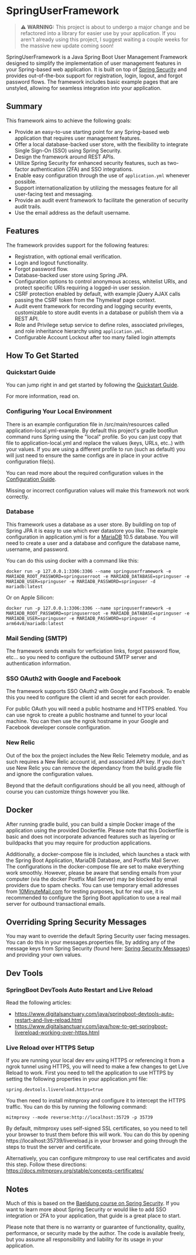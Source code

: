 # SpringUserFramework


> ⚠️ **WARNING:** This project is about to undergo a major change and be refactored into a library for easier use by your application. If you aren't already using this project, I suggest waiting a couple weeks for the massive new update coming soon!



SpringUserFramework is a Java Spring Boot User Management Framework designed to simplify the implementation of user management features in your Spring-based web application. It is built on top of [Spring Security](https://spring.io/projects/spring-security) and provides out-of-the-box support for registration, login, logout, and forgot password flows. The framework includes basic example pages that are unstyled, allowing for seamless integration into your application.

## Summary

This framework aims to achieve the following goals:
- Provide an easy-to-use starting point for any Spring-based web application that requires user management features.
- Offer a local database-backed user store, with the flexibility to integrate Single Sign-On (SSO) using Spring Security.
- Design the framework around REST APIs.
- Utilize Spring Security for enhanced security features, such as two-factor authentication (2FA) and SSO integrations.
- Enable easy configuration through the use of `application.yml` whenever possible.
- Support internationalization by utilizing the messages feature for all user-facing text and messaging.
- Provide an audit event framework to facilitate the generation of security audit trails.
- Use the email address as the default username.

## Features

The framework provides support for the following features:
- Registration, with optional email verification.
- Login and logout functionality.
- Forgot password flow.
- Database-backed user store using Spring JPA.
- Configuration options to control anonymous access, whitelist URIs, and protect specific URIs requiring a logged-in user session.
- CSRF protection enabled by default, with example jQuery AJAX calls passing the CSRF token from the Thymeleaf page context.
- Audit event framework for recording and logging security events, customizable to store audit events in a database or publish them via a REST API.
- Role and Privilege setup service to define roles, associated privileges, and role inheritance hierarchy using `application.yml`.
- Configurable Account Lockout after too many failed login attempts



## How To Get Started

### Quickstart Guide
You can jump right in and get started by following the [Quickstart Guide](QUICKSTART.md).

For more information, read on.

### Configuring Your Local Environment
There is an example configuration file in /src/main/resources called application-local.yml-example.  By default this project's gradle bootRun command runs Spring using the "local" profile.  So you can just copy that file to application-local.yml and replace the values (keys, URLs, etc..) with your values.  If you are using a different profile to run (such as default) you will just need to ensure the same configs are in place in your active configuration file(s).

You can read more about the required configuration values in the [Configuration Guide](CONFIG.md).

Missing or incorrect configuration values will make this framework not work correctly.

### Database
This framework uses a database as a user store. By buildling on top of Spring JPA it is easy to use which ever datastore you like. The example configuration in application.yml is for a [MariaDB](https://mariadb.com) 10.5 database. You will need to create a user and a database and configure the database name, username, and password.

You can do this using docker with a command like this:

```
docker run -p 127.0.0.1:3306:3306 --name springuserframework -e MARIADB_ROOT_PASSWORD=springuserroot -e MARIADB_DATABASE=springuser -e MARIADB_USER=springuser -e MARIADB_PASSWORD=springuser -d mariadb:latest
```

Or on Apple Silicon:

```
docker run -p 127.0.0.1:3306:3306 --name springuserframework -e MARIADB_ROOT_PASSWORD=springuserroot -e MARIADB_DATABASE=springuser -e MARIADB_USER=springuser -e MARIADB_PASSWORD=springuser -d arm64v8/mariadb:latest
```

### Mail Sending (SMTP)
The framework sends emails for verficiation links, forgot password flow, etc... so you need to configure the outbound SMTP server and authentication information.

### SSO OAuth2 with Google and Facebook
The framework supports SSO OAuth2 with Google and Facebook.  To enable this you need to configure the client id and secret for each provider.

For public OAuth you will need a public hostname and HTTPS enabled.  You can use ngrok to create a public hostname and tunnel to your local machine.  You can then use the ngrok hostname in your Google and Facebook developer console configuration.


### New Relic
Out of the box the project includes the New Relic Telemetry module, and as such requires a New Relic account id, and associated API key.  If you don't use New Relic you can remove the dependancy from the build.gradle file and ignore the configuration values.

Beyond that the default configurations should be all you need, although of course you can customize things however you like.

## Docker

After running gradle build, you can build a simple Docker image of the application using the provided Dockerfile. Please note that this Dockerfile is basic and does not incorporate advanced features such as layering or buildpacks that you may require for production applications.

Additionally, a docker-compose file is included, which launches a stack with the Spring Boot Application, MariaDB Database, and Postfix Mail Server. The configurations in the docker-compose file are set to make everything work smoothly. However, please be aware that sending emails from your computer (via the docker Postfix Mail Server) may be blocked by email providers due to spam checks. You can use temporary email addresses from [10MinuteMail.com](https://10minutemail.com) for testing purposes, but for real use, it is recommended to configure the Spring Boot application to use a real mail server for outbound transactional emails.



## Overriding Spring Security Messages

You may want to override the default Spring Security user facing messages.  You can do this in your messages.properties file, by adding any of the message keys from Spring Security (found here: [Spring Security Messages](https://github.com/spring-projects/spring-security/blob/main/core/src/main/resources/org/springframework/security/messages.properties)) and providing your own values.


## Dev Tools

### SpringBoot DevTools Auto Restart and Live Reload
Read the following articles:
 - https://www.digitalsanctuary.com/java/springboot-devtools-auto-restart-and-live-reload.html
 - https://www.digitalsanctuary.com/java/how-to-get-springboot-livereload-working-over-https.html

### Live Reload over HTTPS Setup
If you are running your local dev env using HTTPS or referencing it from a ngrok tunnel using HTTPS, you will need to make a few changes to get Live Reload to work. First you need to tell the application to use HTTPS by setting the following properties in your application.yml file:

```
spring.devtools.livereload.https=true
```

You then need to install mitmproxy and configure it to intercept the HTTPS traffic.  You can do this by running the following command:

```
mitmproxy --mode reverse:http://localhost:35729 -p 35739
```

By default, mitmproxy uses self-signed SSL certificates, so you need to tell your browser to trust them before this will work. You can do this by opening https://localhost:35739/livereload.js in your browser and going through the steps to trust the server and certificate.

Alternatively, you can configure mitmproxy to use real certificates and avoid this step. Follow these directions: https://docs.mitmproxy.org/stable/concepts-certificates/

## Notes
Much of this is based on the [Baeldung course on Spring Security](https://www.baeldung.com/learn-spring-security-course).  If you want to learn more about Spring Security or would like to add SSO integration or 2FA to your application, that guide is a great place to start.

Please note that there is no warranty or guarantee of functionality, quality, performance, or security made by the author. The code is available freely, but you assume all responsibility and liability for its usage in your application.
